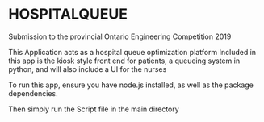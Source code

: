 # HOSPITALQUEUE
Submission to the provincial Ontario Engineering Competition 2019  

This Application acts as a hospital queue optimization platform
Included in this app is the kiosk style front end for patients, a queueing system in python, and will also include a UI for the nurses


To run this app, ensure you have node.js installed, as well as the package dependencies.

Then simply run the Script file in the main directory
